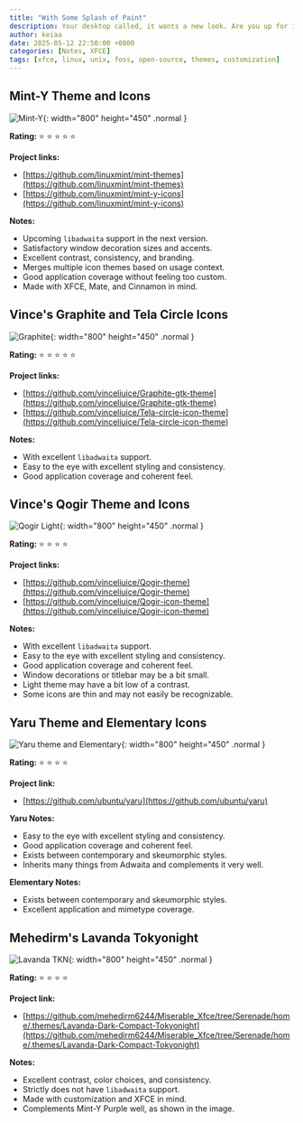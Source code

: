 ```yaml
---
title: "With Some Splash of Paint"
description: Your desktop called, it wants a new look. Are you up for it?
author: keiaa
date: 2025-05-12 22:50:00 +0800
categories: [Notes, XFCE]
tags: [xfce, linux, unix, foss, open-source, themes, customization]
---
```


## Mint-Y Theme and Icons

![Mint-Y](https://iili.io/3ZpZfNn.webp){: width="800" height="450" .normal }

**Rating:** ⭐ ⭐ ⭐ ⭐ ⭐

**Project links:**

- [https://github.com/linuxmint/mint-themes](https://github.com/linuxmint/mint-themes)
- [https://github.com/linuxmint/mint-y-icons](https://github.com/linuxmint/mint-y-icons)

**Notes:**

- Upcoming `libadwaita` support in the next version.
- Satisfactory window decoration sizes and accents.
- Excellent contrast, consistency, and branding.
- Merges multiple icon themes based on usage context.
- Good application coverage without feeling too custom.
- Made with XFCE, Mate, and Cinnamon in mind.

## Vince's Graphite and Tela Circle Icons

![Graphite](https://iili.io/3ZpZTSS.webp){: width="800" height="450" .normal }

**Rating:** ⭐ ⭐ ⭐ ⭐ ⭐

**Project links:**

- [https://github.com/vinceliuice/Graphite-gtk-theme](https://github.com/vinceliuice/Graphite-gtk-theme)
- [https://github.com/vinceliuice/Tela-circle-icon-theme](https://github.com/vinceliuice/Tela-circle-icon-theme)

**Notes:**

- With excellent `libadwaita` support.
- Easy to the eye with excellent styling and consistency.
- Good application coverage and coherent feel.

## Vince's Qogir Theme and Icons

![Qogir Light](https://iili.io/3ZpZCoG.webp){: width="800" height="450" .normal }


**Rating:** ⭐ ⭐ ⭐ ⭐ 

**Project links:**

- [https://github.com/vinceliuice/Qogir-theme](https://github.com/vinceliuice/Qogir-theme)
- [https://github.com/vinceliuice/Qogir-icon-theme](https://github.com/vinceliuice/Qogir-icon-theme)

**Notes:**

- With excellent `libadwaita` support.
- Easy to the eye with excellent styling and consistency.
- Good application coverage and coherent feel.
- Window decorations or titlebar may be a bit small.
- Light theme may have a bit low of a contrast.
- Some icons are thin and may not easily be recognizable.

## Yaru Theme and Elementary Icons

![Yaru theme and Elementary](https://iili.io/3ZpZoP4.webp){: width="800" height="450" .normal }

**Rating:** ⭐ ⭐ ⭐ ⭐ 

**Project link:**

- [https://github.com/ubuntu/yaru](https://github.com/ubuntu/yaru)

**Yaru Notes:**

- Easy to the eye with excellent styling and consistency.
- Good application coverage and coherent feel.
- Exists between contemporary and skeumorphic styles.
- Inherits many things from Adwaita and complements it very well.

**Elementary Notes:**

- Exists between contemporary and skeumorphic styles.
- Excellent application and mimetype coverage.


## Mehedirm's Lavanda Tokyonight

![Lavanda TKN](https://iili.io/3ZpZzKl.webp){: width="800" height="450" .normal }

**Rating:** ⭐ ⭐ ⭐ ⭐ 

**Project link:**

- [https://github.com/mehedirm6244/Miserable_Xfce/tree/Serenade/home/.themes/Lavanda-Dark-Compact-Tokyonight](https://github.com/mehedirm6244/Miserable_Xfce/tree/Serenade/home/.themes/Lavanda-Dark-Compact-Tokyonight)

**Notes:**

- Excellent contrast, color choices, and consistency.
- Strictly does not have `libadwaita` support.
- Made with customization and XFCE in mind.
- Complements Mint-Y Purple well, as shown in the image.